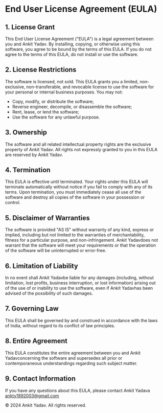 # End User License Agreement (EULA)

## 1. License Grant
This End User License Agreement ("EULA") is a legal agreement between you and Ankit Yadav. By installing, copying, or otherwise using this software, you agree to be bound by the terms of this EULA. If you do not agree to the terms of this EULA, do not install or use the software.

## 2. License Restrictions
The software is licensed, not sold. This EULA grants you a limited, non-exclusive, non-transferable, and revocable license to use the software for your personal or internal business purposes. You may not:
- Copy, modify, or distribute the software;
- Reverse engineer, decompile, or disassemble the software;
- Rent, lease, or lend the software;
- Use the software for any unlawful purpose.

## 3. Ownership
The software and all related intellectual property rights are the exclusive property of Ankit Yadav. All rights not expressly granted to you in this EULA are reserved by Ankit Yadav.

## 4. Termination
This EULA is effective until terminated. Your rights under this EULA will terminate automatically without notice if you fail to comply with any of its terms. Upon termination, you must immediately cease all use of the software and destroy all copies of the software in your possession or control.

## 5. Disclaimer of Warranties
The software is provided "AS IS" without warranty of any kind, express or implied, including but not limited to the warranties of merchantability, fitness for a particular purpose, and non-infringement. Ankit Yadavdoes not warrant that the software will meet your requirements or that the operation of the software will be uninterrupted or error-free.

## 6. Limitation of Liability
In no event shall Ankit Yadavbe liable for any damages (including, without limitation, lost profits, business interruption, or lost information) arising out of the use of or inability to use the software, even if Ankit Yadavhas been advised of the possibility of such damages.

## 7. Governing Law
This EULA shall be governed by and construed in accordance with the laws of India, without regard to its conflict of law principles.

## 8. Entire Agreement
This EULA constitutes the entire agreement between you and Ankit Yadavconcerning the software and supersedes all prior or contemporaneous understandings regarding such subject matter.

## 9. Contact Information
If you have any questions about this EULA, please contact Ankit Yadava ankty1892003@gmail.com

© 2024 Ankit Yadav. All rights reserved.
